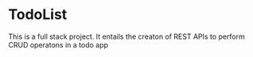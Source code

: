 # TodoList
This is a full stack project. It entails the creaton of REST APIs to perform CRUD operatons in a todo app
